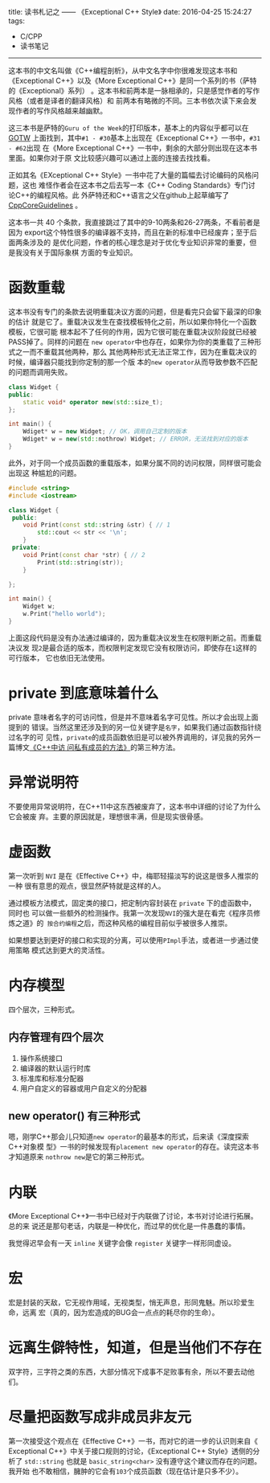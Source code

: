 title: 读书札记之 —— 《Exceptional C++ Style》
date: 2016-04-25 15:24:27
tags:
 - C/CPP
 - 读书笔记
---

这本书的中文名叫做《C++编程剖析》，从中文名字中你很难发现这本书和《Exceptional
C++》以及《More Exceptional C++》是同一个系列的书（萨特的《Exceptional》系列）
。这本书和前两本是一脉相承的，只是感觉作者的写作风格（或者是译者的翻译风格）和
前两本有略微的不同。三本书依次读下来会发现作者的写作风格越来越幽默。

这三本书是萨特的`Guru of the Week`的打印版本，基本上的内容似乎都可以在 [GOTW][]
上面找到，其中`#1 - #30`基本上出现在《Exceptional C++》一书中，`#31 - #62`出现
在《More Exceptional C++》一书中，剩余的大部分则出现在这本书里面。如果你对于原
文比较感兴趣可以通过上面的连接去找找看。

[gotw]: http://www.gotw.ca/gotw/index.htm

正如其名《EXceptional C++ Style》一书中花了大量的篇幅去讨论编码的风格问题，这也
难怪作者会在这本书之后去写一本《C++ Coding Standards》专门讨论C++的编程风格。此
外萨特还和C++语言之父在github上起草编写了 [CppCoreGuidelines][] 。

[CppCoreGuidelines]: https://github.com/isocpp/CppCoreGuidelines

这本书一共 40 个条款，我直接跳过了其中的9-10两条和26-27两条，不看前者是因为
export这个特性很多的编译器不支持，而且在新的标准中已经废弃；至于后面两条涉及的
是优化问题，作者的核心理念是对于优化专业知识非常的重要，但是我没有关于国际象棋
方面的专业知识。

<!--more-->

# 函数重载

这本书没有专门的条款去说明重载决议方面的问题，但是看完只会留下最深的印象的估计
就是它了。重载决议发生在查找模板特化之前，所以如果你特化一个函数模板，它很可能
根本起不了任何的作用，因为它很可能在重载决议阶段就已经被PASS掉了。同样的问题在
`new operator`中也存在，如果你为你的类重载了三种形式之一而不重载其他两种，那么
其他两种形式无法正常工作，因为在重载决议的时候，编译器只能找到你定制的那一个版
本的`new operator`从而导致参数不匹配的问题而调用失败。

```cpp
class Widget {
public:
    static void* operator new(std::size_t);
};

int main() {
    Wdiget* w = new Widget; // OK，调用自己定制的版本
    Wdiget* w = new(std::nothrow) Widget; // ERROR，无法找到对应的版本
}
```

此外，对于同一个成员函数的重载版本，如果分属不同的访问权限，同样很可能会出现这
种尴尬的问题。

```cpp
#include <string>
#include <iostream>

class Widget {
 public:
    void Print(const std::string &str) { // 1
        std::cout << str << '\n';
    }
 private:
    void Print(const char *str) { // 2
        Print(std::string(str));
    }

};

int main() {
    Widget w;
    w.Print("hello world");
}
```

上面这段代码是没有办法通过编译的，因为重载决议发生在权限判断之前。而重载决议发
现`2`是最合适的版本，而权限判定发现它没有权限访问，即使存在`1`这样的可行版本，
它也依旧无法使用。

# private 到底意味着什么

private 意味者名字的可访问性，但是并不意味着名字可见性。所以才会出现上面提到的
错误。当然这里还涉及到的另一位关键字是`名字`，如果我们通过函数指针绕过名字的可
见性，`private`的成员函数依旧是可以被外界调用的，详见我的另外一篇博文[《C++中访
问私有成员的方法》][blog]的第三种方法。

[blog]: /2016/04/23/cpp-access-private-member/

# 异常说明符

不要使用异常说明符，在C++11中这东西被废弃了，这本书中详细的讨论了为什么它会被废
弃。主要的原因就是，理想很丰满，但是现实很骨感。

# 虚函数

第一次听到 `NVI` 是在《Effective C++》中，梅耶轻描淡写的说这是很多人推崇的一种
很有意思的观点，很显然萨特就是这样的人。

通过模板方法模式，固定类的接口，把定制内容封装在 `private` 下的虚函数中，同时也
可以做一些额外的检测操作。我第一次发现`NVI`的强大是在看完《程序员修炼之道》的`
按合约编程`之后，而这种风格的编程目前似乎被很多人推崇。

如果想要达到更好的接口和实现的分离，可以使用`PImpl`手法，或者进一步通过使用策略
模式达到更大的灵活性。

# 内存模型

四个层次，三种形式。

## 内存管理有四个层次

1. 操作系统接口
2. 编译器的默认运行时库
3. 标准库和标准分配器
4. 用户自定义的容器或用户自定义的分配器

## new operator() 有三种形式

嗯，刚学C++那会儿只知道`new operator`的最基本的形式，后来读《深度探索C++对象模
型》一书的时候发现有`placement new operator`的存在。读完这本书才知道原来
`nothrow new`是它的第三种形式。

# 内联

《More Exceptional C++》一书中已经对于内联做了讨论，本书对讨论进行拓展。总的来
说还是那句老话，内联是一种优化，而过早的优化是一件愚蠢的事情。

我觉得迟早会有一天 `inline` 关键字会像 `register` 关键字一样形同虚设。

# 宏

宏是封装的天敌，它无视作用域，无视类型，悄无声息，形同鬼魅。所以珍爱生命，远离
宏（真的，因为宏造成的BUG会一点点的耗尽你的生命）。

# 远离生僻特性，知道，但是当他们不存在

双字符，三字符之类的东西，大部分情况下成事不足败事有余，所以不要去动他们。

# 尽量把函数写成非成员非友元

第一次接受这个观点在《Effective C++》一书，而对它的进一步的认识则来自《
Exceptional C++》中关于接口规则的讨论，《Exceptional C++ Style》透侧的分析了
`std::string` 也就是 `basic_string<char>` 没有遵守这个建议而存在的问题。我开始
也不敢相信，臃肿的它会有`103`个成员函数（现在估计是只多不少）。
